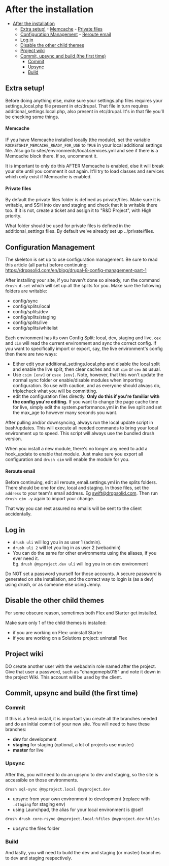 # After the installation

- [After the installation](#after-the-installation)
	- [Extra setup!](#extra-setup)
			- [Memcache](#memcache)
			- [Private files](#private-files)
	- [Configuration Management](#configuration-management)
			- [Reroute email](#reroute-email)
	- [Log in](#log-in)
	- [Disable the other child themes](#disable-the-other-child-themes)
	- [Project wiki](#project-wiki)
	- [Commit, upsync and build (the first time)](#commit-upsync-and-build-the-first-time)
		- [Commit](#commit)
		- [Upsync](#upsync)
		- [Build](#build)


## Extra setup!
Before doing anything else, make sure your settings.php files requires
your settings_local.php file present in etc/drupal. That file in turn
requires additional_settings.local.php, also present in etc/drupal. It's in that
file you'll be checking some things.

#### Memcache
IF you have Memcache installed locally (the module), set the variable
`ROCKETSHIP_MEMCACHE_READY_FOR_USE` to `TRUE` in your local additional settings file.
Also go to sites/environments/local.services.yml and see if there is a Memcache
block there. If so, uncomment it.

It is important to only do this AFTER Memcache is enabled, else it will break 
your site until you comment it out again. It'll try to load classes and 
services which only exist if Memcache is enabled.

#### Private files
By default the private files folder is defined as private/files. Make sure it is
writable, and SSH into dev and staging and check that it is writable there too. 
If it is not, create a ticket and assign it to "R&D Project", with High priority.

What folder should be used for private files is defined in the 
additional_settings files. By default we've already set up ../private/files.

## Configuration Management

The skeleton is set up to use configuration management. Be sure to read
this article (all parts) before continuing:
https://dropsolid.com/en/blog/drupal-8-config-management-part-1

After installing your site, if you haven't done so already, run the
command `drush d-set` which will set up all the splits for you. Make sure the
following folders are writable:

- config/sync
- config/splits/local
- config/splits/dev
- config/splits/staging
- config/splits/live
- config/splits/whitelist

Each environment has its own Config Split: local, dev, staging and live.
`cex` and `cim` will read the current environment and sync the correct config.
 If you want to specifically import or export, say, the live environment's 
 config then there are two ways:

- Either edit your additional_settings.local.php and disable the
local split and enable the live split, then clear caches and run `cim` or 
`cex` as usual.
- Use `csim [env]` or `csex [env]`. Note, however, that this won't
update the normal sync folder or enable/disable modules when importing
configuration. So use with caution, and as everyone should always do,
triplecheck what you will be committing.
- edit the configuration files directly. **Only do this if you're familiar
with the config you're editing.** If you want to change the page cache time
for live, simply edit the system.performance.yml in the live split and set the
max_age to however many seconds you want.

After pulling and/or downsyncing, always run the local update
script in bash/updates. This will execute all needed commands to bring your
local environment up to speed. This script will always use the bundled drush 
version.

When you install a new module, there's no longer any need to add a hook_update
to enable that module. Just make sure you export all configuration and 
`drush cim` will enable the module for you.

#### Reroute email
Before continuing, edit all reroute_email.settings.yml in the splits folders. 
There should be one for dev, local and staging. In those files, set the 
`address` to your team's email address. Eg swift@dropsolid.com. Then run 
`drush cim -y` again to import your change.

That way you can rest assured no emails will be sent to the client accidentally.

## Log in

- `drush uli` will log you in as user 1 (admin).
- `drush uli 2` will let you log in as user 2 (webadmin)
- You can do the same for other environments using the aliases, if you ever 
need it.  
Eg. `drush @myproject.dev uli` will log you in on dev environment

Do NOT set a password yourself for those accounts. A secure password is
generated on site installation, and the correct way to login is (as a dev) using
drush, or as someone else using Jenny.

## Disable the other child themes

For some obscure reason, sometimes both Flex and Starter get installed.

Make sure only 1 of the child themes is installed:
- if you are working on Flex: uninstall Starter
- if you are working on a Solutions project: uninstall Flex

## Project wiki

DO create another user with the webadmin role named after the project. Give that
user a password, such as "changemepls015" and note it down in the project Wiki.
This account will be used by the client.

## Commit, upsync and build (the first time)

### Commit

If this is a fresh install, it is important you create all the branches
needed and do an initial commit of your new site. You will need to have these 
branches:
- **dev** for development
- **staging** for staging (optional, a lot of projects use master)
- **master** for live

### Upsync

After this, you will need to do an upsync to dev and staging, so the site
is accessible on those environments.

`drush sql-sync @myproject.local @myproject.dev`
- upsync from your own environment to development (replace with `.staging`
for staging env)
- using Launchpad, the alias for your local environment is @self

`drush drush core-rsync @myproject.local:%files @myproject.dev:%files`
- upsync the files folder

### Build

And lastly, you will need to build the dev and staging (or master) branches
to dev and staging respectively.
